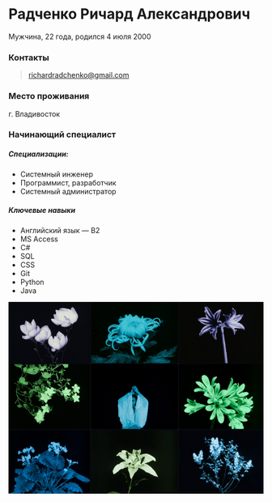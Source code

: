 # Радченко Ричард Александрович
Мужчина, 22 года, родился 4 июля 2000

### Контакты
>richardradchenko@gmail.com

### Место проживания
г. Владивосток

### Начинающий специалист
##### Специализации:
- Системный инженер
- Программист, разработчик
- Системный администратор

##### Ключевые навыки
- Английский язык — B2
- MS Access 
- C# 
- SQL 
- CSS 
- Git 
- Python 
- Java

![](img/1.png)